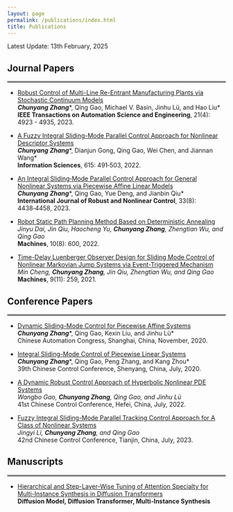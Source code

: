 ```yaml
---
layout: page
permalink: /publications/index.html
title: Publications
---
```


Latest Update: 13th February, 2025


## Journal Papers
<div style="border-top: 4px solid gray;"></div>

- [Robust Control of Multi-Line Re-Entrant Manufacturing Plants via Stochastic Continuum Models](https://ieeexplore.ieee.org/document/10227338)<br>***Chunyang Zhang****, Qing Gao, Michael V. Basin, Jinhu Lü, and Hao Liu*<br>**IEEE Transactions on Automation Science and Engineering**, 21(4): 4923 - 4935, 2023.

- [A Fuzzy Integral Sliding-Mode Parallel Control Approach for Nonlinear Descriptor Systems](https://www.sciencedirect.com/science/article/abs/pii/S0020025522011550)<br>***Chunyang Zhang****, Dianjun Gong, Qing Gao, Wei Chen, and Jiannan Wang*<br>**Information Sciences**, 615: 491‑503, 2022.

- [An Integral Sliding‑Mode Parallel Control Approach for General Nonlinear Systems via Piecewise Affine Linear Models](https://onlinelibrary.wiley.com/doi/abs/10.1002/rnc.6617)<br>***Chunyang Zhang****, Qing Gao, Yue Deng, and Jianbin Qiu*<br>**International Journal of Robust and Nonlinear Control**, 33(8): 4438‑4458, 2023.

- [Robot Static Path Planning Method Based on Deterministic Annealing](https://www.mdpi.com/2075-1702/10/8/600)<br>*Jinyu Dai, Jin Qiu, Haocheng Yu, **Chunyang Zhang**, Zhengtian Wu, and Qing Gao*<br>**Machines**, 10(8): 600, 2022.

- [Time-Delay Luenberger Observer Design for Sliding Mode Control of Nonlinear Markovian Jump Systems via Event-Triggered Mechanism](https://www.mdpi.com/2075-1702/9/11/259)<br>*Min Cheng, **Chunyang Zhang**, Jin Qiu, Zhengtian Wu, and Qing Gao*<br>**Machines**, 9(11): 259, 2021.


## Conference Papers
<div style="border-top: 4px solid gray;"></div>

- [Dynamic Sliding-Mode Control for Piecewise Affine Systems](https://ieeexplore.ieee.org/abstract/document/9326817/)<br>***Chunyang Zhang****, Qing Gao, Kexin Liu, and Jinhu Lü*<br>Chinese Automation Congress, Shanghai, China, November, 2020.

- [Integral Sliding-Mode Control of Piecewise Linear Systems](https://ieeexplore.ieee.org/abstract/document/9189318)<br>***Chunyang Zhang****, Qing Gao, Peng Zhang, and Kang Zhou*<br>39th Chinese Control Conference, Shenyang, China, July, 2020.

- [A Dynamic Robust Control Approach of Hyperbolic Nonlinear PDE Systems](https://ieeexplore.ieee.org/abstract/document/9901648)<br>*Wangbo Gao, **Chunyang Zhang**, Qing Gao, and Jinhu Lü*<br>41st Chinese Control Conference, Hefei, China, July, 2022.<br>

- [Fuzzy Integral Sliding-Mode Parallel Tracking Control Approach for A Class of Nonlinear Systems](https://ieeexplore.ieee.org/abstract/document/10239763)<br>*Jingyi Li, **Chunyang Zhang**, and Qing Gao*<br>42nd Chinese Control Conference, Tianjin, China, July, 2023.<br>


## Manuscripts
<div style="border-top: 4px solid gray;"></div>

- [Hierarchical and Step-Layer-Wise Tuning of Attention Specialty for Multi-Instance Synthesis in Diffusion Transformers](https://ieeexplore.ieee.org/document/10227338)<br>**Diffusion Model, Diffusion Transformer, Multi-Instance Synthesis**
